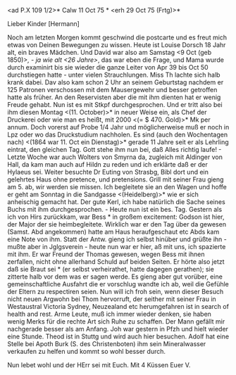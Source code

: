 <ad P.X 109 1/2>* Calw 11 Oct 75 <Montg>*
 <erh 29 Oct 75 (Frtg)>*

Lieber Kinder [Hermann]

Noch am letzten Morgen kommt geschwind die postcarte und es freut mich etwas von Deinen Bewegungen zu wissen. Heute ist Louise Dorsch 18 Jahr alt, ein braves Mädchen. Und David war also am Samstag <9 Oct (geb 1850)>*, - ja wie alt <26 Jahre>*, das war eben die Frage, und Mama wurde durch examinirt bis sie wieder die ganze Leiter von Apr 39 bis Oct 50 durchstiegen hatte - unter vielen Strauchlungen. Miss Th lachte sich halb krank dabei. Dav also kam schon 2 Uhr an seinem Geburtstag nachdem er 125 Patronen verschossen mit dem Mausergewehr und besser getroffen hatte als früher. An den Reservisten aber die mit ihm dienten hat er wenig Freude gehabt. Nun ist es mit Stkpf durchgesprochen. Und er tritt also bei ihm diesen Montag <(11. October)>* in neuer Weise ein, als Chef der Druckerei oder wie man es heißt, mit 2000 <(= $ 470. Gold)>* Mk per annum. Doch vorerst auf Probe 1/4 Jahr und möglicherweise muß er noch in Lpz oder wo das Druckstudium nachholen. Es sind (auch den Wochentagen nach) <(1864 war 11. Oct ein Dienstag)>* gerade 11 Jahre seit er als Lehrling eintrat, den gleichen Tag. Gott stehe ihm nun bei, daß Alles richtig laufe! - Letzte Woche war auch Wolters von Smyrna da, zugleich mit Aldinger von Hall, da kam man auch auf Hildn zu reden und ich erklärte daß er der Hylaeus sei. Weiter besuchte Dr Euting von Strasbg, Bibl dort und ein gelehrtes Haus ohne pretence, und pretensions. Grill mit seiner Frau gieng am 5. ab, wir werden sie missen. Ich begleitete sie an den Wagen und hoffe er geht am Sonntag in die Sandgasse <(Heidelberg)>* wie er sich anheischig gemacht hat. Der gute Kerl, ich habe natürlich die Sache seines Buchs mit ihm durchgesprochen. - Heute nun ist ein bes. Tag. Gestern als ich von Hirs zurückkam, war Bess <die anglo-ind. Bessie Thomas>* in großem excitement: Godson ist hier, der Major der sie heimbegleitete. Wirklich war er den Tag über da gewesen (Samst. Abd angekommen) hatte am Haus heraufgeschaut etc Abds kam eine Note von ihm. Statt der Antw. gieng ich selbst hinüber und grüßte ihn - mußte aber in Jglgsverein - heute nun war er hier, aß mit uns, ich spazierte mit ihm. Er war Freund der Thomas gewesen, wegen Bess mit ihnen zerfallen, nicht ohne allerhand Schuld auf beiden Seiten. Er hörte also jetzt daß sie Braut sei <mit Stoton>* (er selbst verheirathet, hatte dagegen gerathen); sie zitterte halb vor dem was er sagen werde. Es gieng aber gut vorüber, eine gemeinschaftliche Ausfahrt die er vorschlug wandte ich ab, weil die Gefühle der Eltern zu respectiren seien. Nun will ich froh sein, wenn dieser Besuch nicht neuen Argwohn bei Thom hervorruft, der seither mit seiner Frau in Westaustral Victoria Sydney, Neuzealand etc herumgefahren ist in search of health and rest. Arme Leute, muß ich immer wieder denken, sie haben wenig Merks für die rechte Art sich Ruhe zu schaffen. Der Mann gefällt mir nachgerade besser als am Anfang. Joh war gestern in Pfzh und hielt wieder eine Stunde. Theod ist in Stuttg und wird auch hier besuchen. Adolf hat eine Stelle bei Apoth Burk (S. des Christenboten) ihm sein Mineralwasser verkaufen zu helfen und kommt so wohl besser durch.

 Nun lebet wohl und der HErr sei mit Euch. Mit 4 Küssen
 Euer V.
